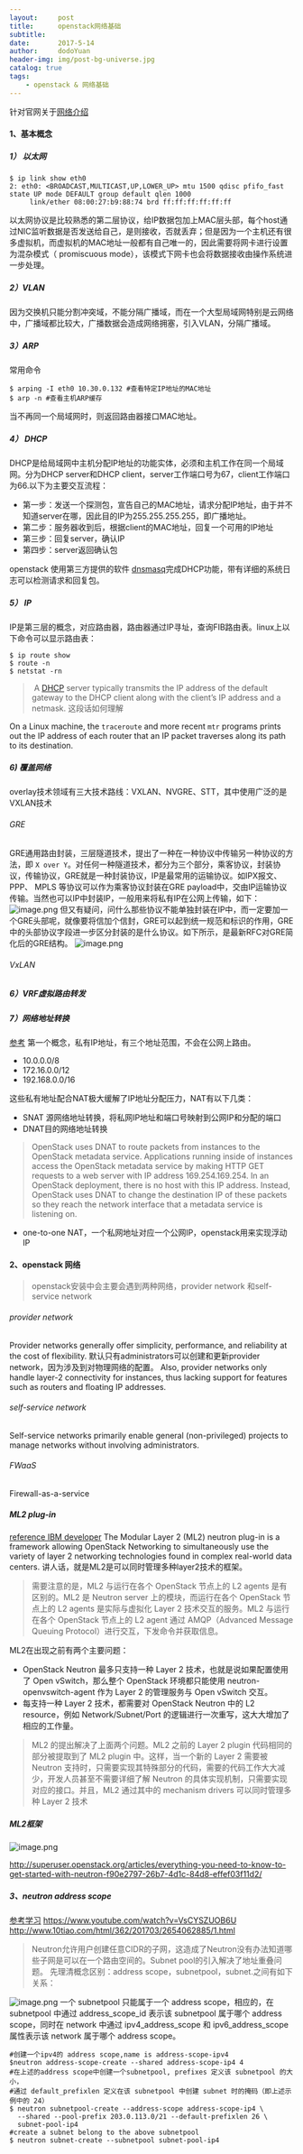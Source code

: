 ```yaml
---
layout:     post
title:      openstack网络基础
subtitle:
date:       2017-5-14
author:     dodoYuan
header-img: img/post-bg-universe.jpg
catalog: true
tags:
    - openstack & 网络基础
---
```



针对官网关于[网络介绍](https://docs.openstack.org/newton/networking-guide/)
#### 1、基本概念
##### 1） 以太网
```
$ ip link show eth0
2: eth0: <BROADCAST,MULTICAST,UP,LOWER_UP> mtu 1500 qdisc pfifo_fast state UP mode DEFAULT group default qlen 1000
     link/ether 08:00:27:b9:88:74 brd ff:ff:ff:ff:ff:ff
```
以太网协议是比较熟悉的第二层协议，给IP数据包加上MAC层头部，每个host通过NIC监听数据是否发送给自己，是则接收，否就丢弃；但是因为一个主机还有很多虚拟机，而虚拟机的MAC地址一般都有自己唯一的，因此需要将网卡进行设置为混杂模式（ promiscuous mode），该模式下网卡也会将数据接收由操作系统进一步处理。
##### 2）VLAN
因为交换机只能分割冲突域，不能分隔广播域，而在一个大型局域网特别是云网络中，广播域都比较大，广播数据会造成网络拥塞，引入VLAN，分隔广播域。

##### 3）ARP
常用命令
```
$ arping -I eth0 10.30.0.132 #查看特定IP地址的MAC地址
$ arp -n #查看主机ARP缓存
```
当不再同一个局域网时，则返回路由器接口MAC地址。
##### 4） DHCP
DHCP是给局域网中主机分配IP地址的功能实体，必须和主机工作在同一个局域网。分为DHCP server和DHCP client，server工作端口号为67，client工作端口为66.以下为主要交互流程：
* 第一步：发送一个探测包，宣告自己的MAC地址，请求分配IP地址，由于并不知道server在哪，因此目的IP为255.255.255.255，即广播地址。
* 第二步：服务器收到后，根据client的MAC地址，回复一个可用的IP地址
* 第三步：回复server，确认IP
* 第四步：server返回确认包

openstack 使用第三方提供的软件 [dnsmasq](http://www.thekelleys.org.uk/dnsmasq/doc.html)完成DHCP功能，带有详细的系统日志可以检测请求和回复包。
##### 5） IP
IP是第三层的概念，对应路由器，路由器通过IP寻址，查询FIB路由表。linux上以下命令可以显示路由表：
```
$ ip route show
$ route -n
$ netstat -rn
```
> A [DHCP](https://docs.openstack.org/newton/networking-guide/intro-basic-networking.html#dhcp) server typically transmits the IP address of the default gateway to the DHCP client along with the client’s IP address and a netmask.
这段话如何理解

On a Linux machine, the `traceroute` and more recent `mtr` programs prints out the IP address of each router that an IP packet traverses along its path to its destination.
##### 6) 覆盖网络
overlay技术领域有三大技术路线：VXLAN、NVGRE、STT，其中使用广泛的是VXLAN技术
###### GRE
GRE通用路由封装，三层隧道技术，提出了一种在一种协议中传输另一种协议的方法，即 `X over Y`。对任何一种隧道技术，都分为三个部分，乘客协议，封装协议，传输协议，GRE就是一种封装协议，IP是最常用的运输协议。如IPX报文、 PPP、 MPLS 等协议可以作为乘客协议封装在GRE payload中，交由IP运输协议传输。当然也可以IP中封装IP，一般用来将私有IP在公网上传输，如下：
![image.png](http://upload-images.jianshu.io/upload_images/3635313-ebc7349834102e73.png?imageMogr2/auto-orient/strip%7CimageView2/2/w/1240)
但又有疑问，问什么那些协议不能单独封装在IP中，而一定要加一个GRE头部呢，就像要将信加个信封，GRE可以起到统一规范和标识的作用，GRE中的头部协议字段进一步区分封装的是什么协议。如下所示，是最新RFC对GRE简化后的GRE结构。
![image.png](http://upload-images.jianshu.io/upload_images/3635313-6f2e5dbe9f323c3f.png?imageMogr2/auto-orient/strip%7CimageView2/2/w/1240)

###### VxLAN

##### 6）VRF虚拟路由转发
##### 7）网络地址转换
[参考](https://zhuanlan.zhihu.com/p/26992935)
第一个概念，私有IP地址，有三个地址范围，不会在公网上路由。
* 10.0.0.0/8
* 172.16.0.0/12
* 192.168.0.0/16

这些私有地址配合NAT极大缓解了IP地址分配压力，NAT有以下几类：
* SNAT 源网络地址转换，将私网IP地址和端口号映射到公网IP和分配的端口
* DNAT目的网络地址转换
>OpenStack uses DNAT to route packets from instances to the OpenStack metadata service. Applications running inside of instances access the OpenStack metadata service by making HTTP GET requests to a web server with IP address 169.254.169.254. In an OpenStack deployment, there is no host with this IP address. Instead, OpenStack uses DNAT to change the destination IP of these packets so they reach the network interface that a metadata service is listening on.

* one-to-one NAT，一个私网地址对应一个公网IP，openstack用来实现浮动IP

#### 2、openstack 网络
>openstack安装中会主要会遇到两种网络，provider network 和self-service network

###### provider network
Provider networks generally offer simplicity, performance, and reliability at the cost of flexibility. 默认只有administrators可以创建和更新provider network，因为涉及到对物理网络的配置。
Also, provider networks only handle layer-2 connectivity for instances, thus lacking support for features such as routers and floating IP addresses.
###### self-service network
Self-service networks primarily enable general (non-privileged) projects to manage networks without involving administrators.

###### FWaaS
Firewall-as-a-service

##### ML2 plug-in
[reference IBM developer](https://www.ibm.com/developerworks/cn/cloud/library/cl-cn-openstackneutronml2/index.html)
The Modular Layer 2 (ML2) neutron plug-in is a framework allowing OpenStack Networking to simultaneously use the variety of layer 2 networking technologies found in complex real-world data centers. 讲人话，就是ML2是可以同时管理多种layer2技术的框架。
>需要注意的是，ML2 与运行在各个 OpenStack 节点上的 L2 agents 是有区别的。ML2 是 Neutron server 上的模块，而运行在各个 OpenStack 节点上的 L2 agents 是实际与虚拟化 Layer 2 技术交互的服务。ML2 与运行在各个 OpenStack 节点上的 L2 agent 通过 AMQP（Advanced Message Queuing Protocol）进行交互，下发命令并获取信息。

ML2在出现之前有两个主要问题：
* OpenStack Neutron 最多只支持一种 Layer 2 技术，也就是说如果配置使用了 Open vSwitch，那么整个 OpenStack 环境都只能使用 neutron-openvswitch-agent 作为 Layer 2 的管理服务与 Open vSwitch 交互。
* 每支持一种 Layer 2 技术，都需要对 OpenStack Neutron 中的 L2 resource，例如 Network/Subnet/Port 的逻辑进行一次重写，这大大增加了相应的工作量。

>ML2 的提出解决了上面两个问题。ML2 之前的 Layer 2 plugin 代码相同的部分被提取到了 ML2 plugin 中。这样，当一个新的 Layer 2 需要被 Neutron 支持时，只需要实现其特殊部分的代码，需要的代码工作大大减少，开发人员甚至不需要详细了解 Neutron 的具体实现机制，只需要实现对应的接口。并且，ML2 通过其中的 mechanism drivers 可以同时管理多种 Layer 2 技术

##### ML2框架
![image.png](http://upload-images.jianshu.io/upload_images/3635313-38771ef5ba2a5187.png?imageMogr2/auto-orient/strip%7CimageView2/2/w/1240)

http://superuser.openstack.org/articles/everything-you-need-to-know-to-get-started-with-neutron-f90e2797-26b7-4d1c-84d8-effef03f11d2/

##### 3、neutron address scope
[参考学习](http://www.99cloud.net/html/2016/jiuzhouyuanchuang_1011/235.html)
https://www.youtube.com/watch?v=VsCYSZUOB6U
http://www.10tiao.com/html/362/201703/2654062885/1.html
>Neutron允许用户创建任意CIDR的子网，这造成了Neutron没有办法知道哪些子网是可以在一个路由空间的。Subnet pool的引入解决了地址重叠问题。
先理清概念区别：address scope，subnetpool，subnet.之间有如下关系：

![image.png](http://upload-images.jianshu.io/upload_images/3635313-9a50b9622e714c72.png?imageMogr2/auto-orient/strip%7CimageView2/2/w/1240)
一个 subnetpool 只能属于一个 address scope，相应的，在 subnetpool 中通过 address_scope_id 表示该 subnetpool 属于哪个 address scope，同时在 network 中通过 ipv4_address_scope 和 ipv6_address_scope 属性表示该 network 属于哪个 address scope。
```
#创建一个ipv4的 address scope,name is address-scope-ipv4
$neutron address-scope-create --shared address-scope-ip4 4
#在上述的address scope中创建一个subnetpool, prefixes 定义该 subnetpool 的大小，
#通过 default_prefixlen 定义在该 subnetpool 中创建 subnet 时的掩码（即上述示例中的 24）
$ neutron subnetpool-create --address-scope address-scope-ip4 \
  --shared --pool-prefix 203.0.113.0/21 --default-prefixlen 26 \
  subnet-pool-ip4
#create a subnet belong to the above subnetpool
$ neutron subnet-create --subnetpool subnet-pool-ip4 
```